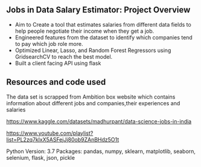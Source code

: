 ## Jobs in Data Salary Estimator: Project Overview

- Aim to Create a tool that estimates salaries from different data fields to help people negotiate their income when they get a job.
- Engineered features from the dataset to identify which companies tend to pay which job role more.
- Optimized Linear, Lasso, and Random Forest Regressors using GridsearchCV to reach the best model.
- Built a client facing API using flask

## Resources and code used
The data set is scrapped from Ambition box website which contains information about different jobs and companies,their experiences and salaries

https://www.kaggle.com/datasets/madhurpant/data-science-jobs-in-india

https://www.youtube.com/playlist?list=PL2zq7klxX5ASFejJj80ob9ZAnBHdz5O1t

Python Version: 3.7
Packages: pandas, numpy, sklearn, matplotlib, seaborn, selenium, flask, json, pickle
